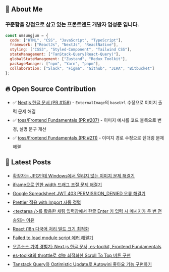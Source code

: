 
## 👋 About Me

### 꾸준함을 강점으로 삼고 있는 프론트엔드 개발자 엄성준 입니다.

```javascript
const umsungjun = {
  code: ["HTML", "CSS", "JavaScript", "TypeScript"],
  framework: ["ReactJs", "NextJs", "ReactNative"],
  styling: ["CSS3", "Styled-Component", "Tailwind CSS"],
  stateManagement: ["TanStack-Query(React-Query)"],
  globalStateManagement: ["Zustand", "Redux Toolkit"],
  packageManager: ["npm", "Yarn", "pnpm"],
  collaboration: ["Slack", "Figma", "Github", "JIRA", "Bitbucket"]
};
```

## 🔥 Open Source Contribution
<ul style="line-height: 2; max-height: 10rem; overflow-y: scroll;">
<li>✅ <a href="https://github.com/luciancah/nextjs-ko/pull/158">Nextjs 한글 문서 (PR #158)</a> - <code>ExternalImage</code>의 <code>baseUrl</code> 수정으로 이미지 출력 문제 해결</li>
  <li>✅ <a href="https://github.com/toss/frontend-fundamentals/pull/207">toss/Frontend Fundamentals (PR #207)</a> - 이미지 예시를 코드 블록으로 변경, 설명 문구 개선</li>
  <li>✅ <a href="https://github.com/toss/frontend-fundamentals/pull/211">toss/Frontend Fundamentals (PR #211)</a> - 이미지 경로 수정으로 렌더링 문제 해결</li>
  <li>✅ <a href="https://github.com/NaverPayDev/hidash/pull/250">NaverPayDev/hidash (PR #250)</a> - README의 CI 배지 URL 수정</li>
  <li>✅ <a href="https://github.com/NaverPayDev/hidash/pull/252">NaverPayDev/hidash (PR #252)</a> - <code>isArray</code> 함수 테스트 및 벤치마크 추가</li>
  <li>✅ <a href="https://github.com/toss/es-toolkit/pull/1159">toss/es-toolkit (PR #1159)</a> - <code>ary</code> 함수 벤치마크 추가</li>
  <li>✅ <a href="https://github.com/NaverPayDev/hidash/pull/253">NaverPayDev/hidash (PR #253)</a> - <code>isFunction</code> 함수 벤치마크 추가</li>
  <li>✅ <a href="https://github.com/NaverPayDev/hidash/pull/254">NaverPayDev/hidash (PR #254)</a> - <code>before</code> 함수 벤치마크 추가</li>
  <li>✅ <a href="https://github.com/NaverPayDev/hidash/pull/262">NaverPayDev/hidash (PR #262)</a> - <code>first</code> 함수 벤치마크 추가</li>
  <li>✅ <a href="https://github.com/NaverPayDev/hidash/pull/265">NaverPayDev/hidash (PR #265)</a> - <code>isMap</code> 함수 테스트 및 벤치마크 추가</li>
  <li>✅ <a href="https://github.com/NaverPayDev/hidash/pull/268">NaverPayDev/hidash (PR #268)</a> - <code>last</code> 함수 벤치마크 추가</li>
  <li>✅ <a href="https://github.com/hamsurang/react-ko-form/pull/100">React Hook Form 한글 문서 (PR #100)</a> - 중복된 <code>&lt;Component {...pageProps} /&gt;</code> 제거로 중복 렌더링 문제 해결</li>
  <li>✅ <a href="https://github.com/NaverPayDev/hidash/pull/270">NaverPayDev/hidash (PR #270)</a> - <code>isNumber</code> 함수 벤치마크 추가</li>
  <li>✅ <a href="https://github.com/NaverPayDev/hidash/pull/271">NaverPayDev/hidash (PR #271)</a> - <code>reverse</code> 함수 벤치마크 추가</li>
  <li>✅ <a href="https://github.com/NaverPayDev/hidash/pull/272">NaverPayDev/hidash (PR #272)</a> - <code>once</code> 함수 JSDoc 및 벤치마크 추가</li>
  <li>✅ <a href="https://github.com/toss/es-toolkit/pull/1197">toss/es-toolkit (PR #1197)</a> - <code>identity</code> 함수 벤치마크 추가</li>
  <li>✅ <a href="https://github.com/NaverPayDev/hidash/pull/277">NaverPayDev/hidash (PR #277)</a> - <code>isError</code> 함수 JSDoc 및 벤치마크 추가</li>
  <li>✅ <a href="https://github.com/ssi02014/react-query-tutorial/pull/41">react-query-tutorial (PR #41)</a> - 문체 변경 및 <code>cacheTime</code> 초기화 내용 추가</li>
  <li>✅ <a href="https://github.com/toss/es-toolkit/pull/1273">toss/es-toolkit (PR #1273)</a> - <code>take</code> 함수 JSDoc 및 벤치마크 추가</li>
  <li>✅ <a href="https://github.com/daangn/stackflow/pull/603">daangn/stackflow (PR #603)</a> - <code>ActivityComponentType</code>에 <code>import type</code> 적용으로 런타임 에러 방지</li>
  <li>✅ <a href="https://github.com/NaverPayDev/hidash/pull/283">NaverPayDev/hidash (PR #283)</a> - <code>isUndefined</code> 함수 테스트 및 벤치마크 추가</li>
  <li>✅ <a href="https://github.com/toss/frontend-fundamentals/pull/380">toss/Frontend Fundamentals (PR #380)</a> - 이미지 파일 import 시 타입 에러 해결 방법 추가</li>
  <li>✅ <a href="https://github.com/mdn/translated-content/pull/29417">mdn/translated-content (PR #29417)</a> - MDN의 Set 문서를 영어 원문과 동기화</li>
  <li>✅ <a href="https://github.com/mdn/translated-content/pull/29482">mdn/translated-content (PR #29482)</a> - MDN의 ::first-letter 문서를 영어 원문과 동기화</li>
</ul>

## 📝 Latest Posts
<ul style='line-height: 2;'><li><a href=https://developer-sungjun.tistory.com/entry/%ED%99%95%EC%9E%A5%EC%9E%90%EB%8A%94-JPG%EC%9D%B8%EB%8D%B0-Windows%EC%97%90%EC%84%9C-%EC%97%B4%EB%A6%AC%EC%A7%80-%EC%95%8A%EB%8A%94-%EC%9D%B4%EB%AF%B8%EC%A7%80-%EB%AC%B8%EC%A0%9C-%ED%95%B4%EA%B2%B0%EA%B8%B0 target="_blank">확장자는 JPG인데 Windows에서 열리지 않는 이미지 문제 해결기</a></li><li><a href=https://developer-sungjun.tistory.com/entry/iframe%EC%9C%BC%EB%A1%9C-%EC%9D%B8%ED%95%9C-width-%EB%93%9C%EB%9E%98%EA%B7%B8-%EC%A1%B0%EC%A0%88-%EB%AC%B8%EC%A0%9C-%ED%95%B4%EA%B2%B0%EA%B8%B0 target="_blank">iframe으로 인한 width 드래그 조절 문제 해결기</a></li><li><a href=https://developer-sungjun.tistory.com/entry/Google-Spreadsheet-JWT-403-PERMISSIONDENIED-%EC%98%A4%EB%A5%98-%ED%95%B4%EA%B2%B0%EA%B8%B0 target="_blank">Google Spreadsheet JWT 403 PERMISSION_DENIED 오류 해결기</a></li><li><a href=https://developer-sungjun.tistory.com/entry/Prettier-%EC%A0%81%EC%9A%A9-with-Import-%EC%9E%90%EB%8F%99-%EC%A0%95%EB%A0%AC target="_blank">Prettier 적용 with Import 자동 정렬</a></li><li><a href=https://developer-sungjun.tistory.com/entry/textarea-%EB%A5%BC-%ED%99%9C%EC%9A%A9%ED%95%9C-%EC%B1%84%ED%8C%85-%EC%9E%85%EB%A0%A5%EC%B0%BD%EC%97%90%EC%84%9C-%ED%95%9C%EA%B8%80-Enter-%ED%82%A4-%EC%9E%85%EB%A0%A5-%EC%8B%9C-%EB%A9%94%EC%8B%9C%EC%A7%80%EA%B0%80-%EB%91%90-%EB%B2%88-%EC%A0%84%EC%86%A1%EB%90%98%EB%8A%94-%EC%9D%B4%EC%9C%A0 target="_blank">&lt;textarea /&gt;를 활용한 채팅 입력창에서 한글 Enter 키 입력 시 메시지가 두 번 전송되는 이유</a></li><li><a href=https://developer-sungjun.tistory.com/entry/React-i18n-%EB%8B%A4%EA%B5%AD%EC%96%B4-%EC%B2%98%EB%A6%AC-%EB%B9%8C%EB%93%9C-%ED%81%AC%EA%B8%B0-%EC%B5%9C%EC%A0%81%ED%99%94 target="_blank">React i18n 다국어 처리 빌드 크기 최적화</a></li><li><a href=https://developer-sungjun.tistory.com/entry/Failed-to-load-module-script-%EC%97%90%EB%9F%AC-%ED%95%B4%EA%B2%B0%EA%B8%B0 target="_blank">Failed to load module script 에러 해결기</a></li><li><a href=https://developer-sungjun.tistory.com/entry/%EC%98%A4%ED%94%88%EC%86%8C%EC%8A%A4-%EA%B8%B0%EC%97%AC-%EA%B2%BD%ED%97%98%EA%B8%B0-Nextjs-%ED%95%9C%EA%B8%80-%EB%AC%B8%EC%84%9C-es-toolkit-Frontend-Fundamentals target="_blank">오픈소스 기여 경험기: Next.js 한글 문서, es-toolkit, Frontend Fundamentals</a></li><li><a href=https://developer-sungjun.tistory.com/entry/es-toolkit%EC%9D%98-throttle%EB%A1%9C-%EC%84%B1%EB%8A%A5-%EC%B5%9C%EC%A0%81%ED%99%94%ED%95%9C-Scroll-To-Top-%EB%B2%84%ED%8A%BC-%EA%B5%AC%ED%98%84 target="_blank">es-toolkit의 throttle로 성능 최적화한 Scroll To Top 버튼 구현</a></li><li><a href=https://developer-sungjun.tistory.com/entry/Tanstack-Query%EC%99%80-Optimistic-Update%EB%A1%9C-Autowini-%EC%A2%8B%EC%95%84%EC%9A%94-%EA%B8%B0%EB%8A%A5-%EA%B5%AC%ED%98%84%ED%95%98%EA%B8%B0 target="_blank">Tanstack Query와 Optimistic Update로 Autowini 좋아요 기능 구현하기</a></li></ul>